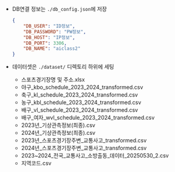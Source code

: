 * DB연결 정보는 `./db_config.json`에 저장
    ```json
    {
        "DB_USER": "ID정보",
        "DB_PASSWORD": "PW정보",
        "DB_HOST": "IP정보",
        "DB_PORT": 3306,
        "DB_NAME": "aiclass2"
    }
    ```

* 데이터셋은 `./dataset/` 디렉토리 하위에 세팅
    * 스포츠경기장명 및 주소.xlsx
    * 야구_kbo_schedule_2023_2024_transformed.csv
    * 축구_kl_schedule_2023_2024_transformed.csv
    * 농구_kbl_schedule_2023_2024_transformed.csv
    * 배구_vl_schedule_2023_2024_transformed.csv
    * 배구_여자_wvl_schedule_2023_2024_transformed.csv
    * 2023년_기상관측정보(최종).csv
    * 2024년_기상관측정보(최종).csv
    * 2023년_스포츠경기장주변_교통사고_transformed.csv
    * 2024년_스포츠경기장주변_교통사고_transformed.csv
    * 2023~2024_전국_교통사고_소방출동_데이터_20250530_2.csv
    * 지역코드.csv
